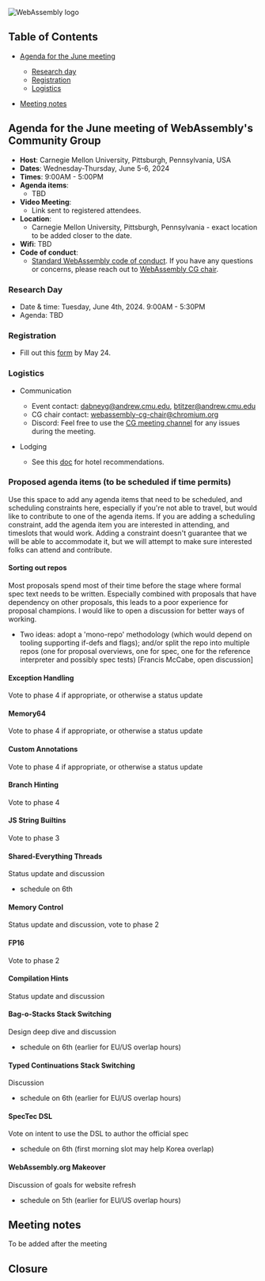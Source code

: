 ![WebAssembly logo](/images/WebAssembly.png)

## Table of Contents

* [Agenda for the June meeting](#agenda-for-the-June-meeting-of-webassemblys-community-group)
    
   * [Research day](#research-day) 
   * [Registration](#registration)
   * [Logistics](#logistics)

* [Meeting notes](#meeting-notes)


## Agenda for the June meeting of WebAssembly's Community Group

- **Host**: Carnegie Mellon University, Pittsburgh, Pennsylvania, USA
- **Dates**: Wednesday-Thursday, June 5-6, 2024
- **Times**: 9:00AM - 5:00PM
- **Agenda items**: 
    - TBD
- **Video Meeting**:
    - Link sent to registered attendees.
- **Location**:
    - Carnegie Mellon University, Pittsburgh, Pennsylvania - exact location to be added closer to the date.
- **Wifi**: TBD
- **Code of conduct**:
    - [Standard WebAssembly code of conduct](https://github.com/WebAssembly/meetings/blob/main/CODE_OF_CONDUCT.md). If you have any questions or concerns, please reach out to [WebAssembly CG chair](mailto:webassembly-cg-chair@chromium.org).

### Research Day

- Date & time: Tuesday, June 4th, 2024. 9:00AM - 5:30PM 
- Agenda: TBD

### Registration

- Fill out this [form](https://forms.gle/ahNN9e7Nwc8W9PtQ7) by May 24.

### Logistics

- Communication
    - Event contact: dabneyg@andrew.cmu.edu, btitzer@andrew.cmu.edu 
    - CG chair contact: webassembly-cg-chair@chromium.org 
    - Discord: Feel free to use the [CG meeting channel](https://discord.com/channels/453584038356058112/1228021998647509013) for any issues during the meeting.
 
- Lodging
    - See this [doc](https://docs.google.com/document/d/1Hjfl6QnqVQuXjFZ9vuP0vTMl0sQhBhupu_vfg2XbE5Q/edit) for hotel recommendations.

### Proposed agenda items (to be scheduled if time permits)
Use this space to add any agenda items that need to be scheduled, and scheduling constraints here, especially if you're not able to travel, but would like to contribute to one of the agenda items. If you are adding a scheduling constraint, add the agenda item you are interested in attending, and timeslots that would work.
Adding a constraint doesn't guarantee that we will be able to accommodate it, but we will attempt to make sure interested folks can attend and contribute. 

#### Sorting out repos
Most proposals spend most of their time before the stage where formal spec text needs to be written. Especially combined with proposals that have dependency on other proposals, this leads to a poor experience for proposal champions. I would like to open a discussion for better ways of working.

 - Two ideas: adopt a 'mono-repo' methodology (which would depend on tooling supporting if-defs and flags); and/or split the repo into multiple repos (one for proposal overviews, one for spec, one for the reference interpreter and possibly spec tests) [Francis McCabe, open discussion]

#### Exception Handling
Vote to phase 4 if appropriate, or otherwise a status update

#### Memory64
Vote to phase 4 if appropriate, or otherwise a status update

#### Custom Annotations
Vote to phase 4 if appropriate, or otherwise a status update

#### Branch Hinting
Vote to phase 4

#### JS String Builtins
Vote to phase 3

#### Shared-Everything Threads
Status update and discussion
- schedule on 6th

#### Memory Control
Status update and discussion, vote to phase 2

#### FP16
Vote to phase 2

#### Compilation Hints
Status update and discussion

#### Bag-o-Stacks Stack Switching
Design deep dive and discussion
- schedule on 6th (earlier for EU/US overlap hours)

#### Typed Continuations Stack Switching
Discussion
- schedule on 6th (earlier for EU/US overlap hours)

#### SpecTec DSL
Vote on intent to use the DSL to author the official spec
- schedule on 6th (first morning slot may help Korea overlap)

#### WebAssembly.org Makeover
Discussion of goals for website refresh
- schedule on 5th (earlier for EU/US overlap hours)

## Meeting notes
To be added after the meeting

## Closure
